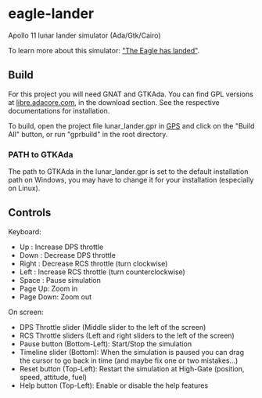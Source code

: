 # eagle-lander
Apollo 11 lunar lander simulator (Ada/Gtk/Cairo)

To learn more about this simulator: ["The Eagle has landed"](http://blog.adacore.com/make-with-ada-the-eagle-has-landed).

## Build

For this project you will need GNAT and GTKAda. You can find GPL versions at
[libre.adacore.com](http://libre.adacore.com), in the download section. See the
respective documentations for installation.

To build, open the project file lunar_lander.gpr in
[GPS](http://libre.adacore.com/tools/gps/) and click on the "Build All" button,
or run "gprbuild" in the root directory.

### PATH to GTKAda

The path to GTKAda in the lunar_lander.gpr is set to the default installation
path on Windows, you may have to change it for your installation (especially on
Linux).

## Controls

Keyboard:
 * Up : Increase DPS throttle
 * Down : Decrease DPS throttle
 * Right : Decrease RCS throttle (turn clockwise)
 * Left : Increase RCS throttle (turn counterclockwise)
 * Space : Pause simulation
 * Page Up: Zoom in
 * Page Down: Zoom out

On screen:
 * DPS Throttle slider (Middle slider to the left of the screen)
 * RCS Throttle sliders (Left and right sliders to the left of the screen)
 * Pause button (Bottom-Left): Start/Stop the simulation
 * Timeline slider (Bottom): When the simulation is paused you can drag the cursor to go back in time (and maybe fix one or two mistakes...)
 * Reset button (Top-Left): Restart the simulation at High-Gate (position, speed, attitude, fuel)
 * Help button (Top-Left): Enable or disable the help features
